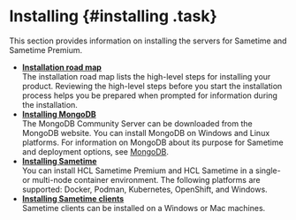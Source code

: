 # Installing {#installing .task}

This section provides information on installing the servers for Sametime and Sametime Premium.

-   **[Installation road map](installation_roadmap.md)**  
The installation road map lists the high-level steps for installing your product. Reviewing the high-level steps before you start the installation process helps you be prepared when prompted for information during the installation.
-   **[Installing MongoDB](installation_mongodb.md)**  
The MongoDB Community Server can be downloaded from the MongoDB website. You can install MongoDB on Windows and Linux platforms. For information on MongoDB about its purpose for Sametime and deployment options, see [MongoDB](mongodb.md).
-   **[Installing Sametime](installation_sametime.md)**  
You can install HCL Sametime Premium and HCL Sametime in a single- or multi-node container environment. The following platforms are supported: Docker, Podman, Kubernetes, OpenShift, and Windows.
-   **[Installing Sametime clients](installing_sametime_clients.md)**  
Sametime clients can be installed on a Windows or Mac machines.
